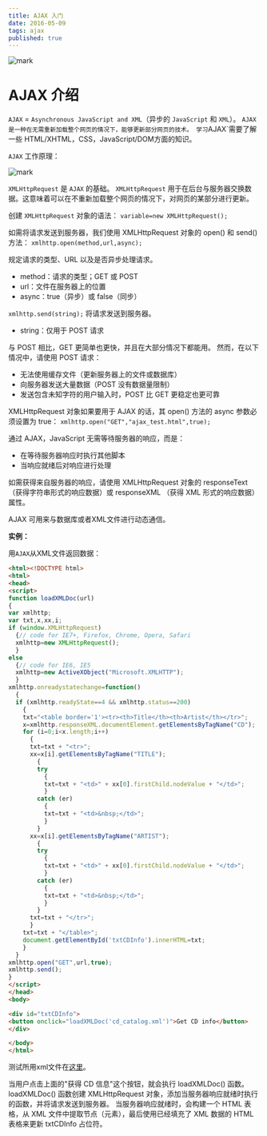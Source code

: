 ```yaml
---
title: AJAX 入门
date: 2016-05-09 
tags: ajax
published: true
---
```


![mark](http://oc1hnrd8p.bkt.clouddn.com/photos/20170309/093610991.jpg)

# AJAX 介绍



`AJAX` = `Asynchronous JavaScript and XML`（异步的 `JavaScript` 和 `XML`）。
`AJAX` `是一种在无需重新加载整个网页的情况下，能够更新部分网页的技术。
学习`AJAX`需要了解一些 HTML/XHTML，CSS，JavaScript/DOM方面的知识。

<!-- more -->


`AJAX` 工作原理：



![mark](http://oc1hnrd8p.bkt.clouddn.com/photos/20170309/095503993.gif)


`XMLHttpRequest` 是 `AJAX` 的基础。
`XMLHttpRequest` 用于在后台与服务器交换数据。这意味着可以在不重新加载整个网页的情况下，对网页的某部分进行更新。

创建 `XMLHttpRequest` 对象的语法：
`variable=new XMLHttpRequest();`


如需将请求发送到服务器，我们使用 XMLHttpRequest 对象的 open() 和 send() 方法：
`xmlhttp.open(method,url,async);`

规定请求的类型、URL 以及是否异步处理请求。

* method：请求的类型；GET 或 POST
* url：文件在服务器上的位置
* async：true（异步）或 false（同步）



`xmlhttp.send(string);`
将请求发送到服务器。

* string：仅用于 POST 请求

与 POST 相比，GET 更简单也更快，并且在大部分情况下都能用。
然而，在以下情况中，请使用 POST 请求：

* 无法使用缓存文件（更新服务器上的文件或数据库）
* 向服务器发送大量数据（POST 没有数据量限制）
* 发送包含未知字符的用户输入时，POST 比 GET 更稳定也更可靠


XMLHttpRequest 对象如果要用于 AJAX 的话，其 open() 方法的 async 参数必须设置为 true：
`xmlhttp.open("GET","ajax_test.html",true);`

通过 AJAX，JavaScript 无需等待服务器的响应，而是：

* 在等待服务器响应时执行其他脚本
* 当响应就绪后对响应进行处理


如需获得来自服务器的响应，请使用 XMLHttpRequest 对象的 responseText （获得字符串形式的响应数据）或 responseXML （获得 XML 形式的响应数据）属性。


AJAX 可用来与数据库或者XML文件进行动态通信。

**实例：**

用`AJAX`从XML文件返回数据：


```html
<html><!DOCTYPE html>
<html>
<head>
<script>
function loadXMLDoc(url)
{
var xmlhttp;
var txt,x,xx,i;
if (window.XMLHttpRequest)
  {// code for IE7+, Firefox, Chrome, Opera, Safari
  xmlhttp=new XMLHttpRequest();
  }
else
  {// code for IE6, IE5
  xmlhttp=new ActiveXObject("Microsoft.XMLHTTP");
  }
xmlhttp.onreadystatechange=function()
  {
  if (xmlhttp.readyState==4 && xmlhttp.status==200)
    {
    txt="<table border='1'><tr><th>Title</th><th>Artist</th></tr>";
    x=xmlhttp.responseXML.documentElement.getElementsByTagName("CD");
    for (i=0;i<x.length;i++)
      {
      txt=txt + "<tr>";
      xx=x[i].getElementsByTagName("TITLE");
        {
        try
          {
          txt=txt + "<td>" + xx[0].firstChild.nodeValue + "</td>";
          }
        catch (er)
          {
          txt=txt + "<td>&nbsp;</td>";
          }
        }
      xx=x[i].getElementsByTagName("ARTIST");
        {
        try
          {
          txt=txt + "<td>" + xx[0].firstChild.nodeValue + "</td>";
          }
        catch (er)
          {
          txt=txt + "<td>&nbsp;</td>";
          }
        }
      txt=txt + "</tr>";
      }
    txt=txt + "</table>";
    document.getElementById('txtCDInfo').innerHTML=txt;
    }
  }
xmlhttp.open("GET",url,true);
xmlhttp.send();
}
</script>
</head>
<body>

<div id="txtCDInfo">
<button onclick="loadXMLDoc('cd_catalog.xml')">Get CD info</button>
</div>

</body>
</html>
```

测试所用xml文件在[这里][2]。


当用户点击上面的"获得 CD 信息"这个按钮，就会执行 loadXMLDoc() 函数。
loadXMLDoc() 函数创建 XMLHttpRequest 对象，添加当服务器响应就绪时执行的函数，并将请求发送到服务器。
当服务器响应就绪时，会构建一个 HTML 表格，从 XML 文件中提取节点（元素），最后使用已经填充了 XML 数据的 HTML 表格来更新 txtCDInfo 占位符。


  [2]: http://www.runoob.com/try/demo_source/cd_catalog.xml